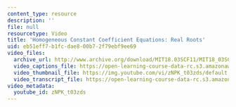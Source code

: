 ```yaml
---
content_type: resource
description: ''
file: null
resourcetype: Video
title: 'Homogeneous Constant Coefficient Equations: Real Roots'
uid: eb51eff7-b1fc-dae8-00b7-2f79ebf9ee69
video_files:
  archive_url: http://www.archive.org/download/MIT18.03SCF11/MIT18_03SC_110720_D4_300k.mp4
  video_captions_file: https://open-learning-course-data-rc.s3.amazonaws.com/18-03sc-differential-equations-fall-2011/9a69f8215bfc55c588e993dc4cbbb8a7_zNPK_t03zds.vtt
  video_thumbnail_file: https://img.youtube.com/vi/zNPK_t03zds/default.jpg
  video_transcript_file: https://open-learning-course-data-rc.s3.amazonaws.com/18-03sc-differential-equations-fall-2011/df79ab35264a3f91003c037472e15b3e_zNPK_t03zds.pdf
video_metadata:
  youtube_id: zNPK_t03zds
---
```

